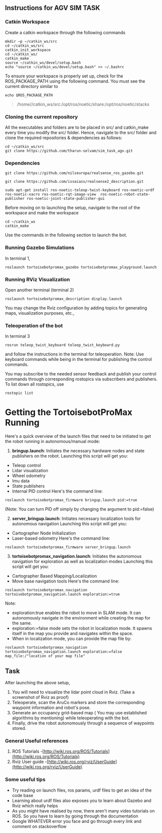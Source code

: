 ## Instructions for AGV SIM TASK 

### Catkin Workspace
Create a catkin workspace through the following commands
```
mkdir –p ~/catkin_ws/src
cd ~/catkin_ws/src
catkin_init_workspace
cd ~/catkin_ws/
catkin_make
source ~/catkin_ws/devel/setup.bash
echo "source ~/catkin_ws/devel/setup.bash" >> ~/.bashrc
```
To ensure your workspace is properly set up, check for the ROS_PACKAGE_PATH using the following command. You must see the current directory similar to 
```
echo $ROS_PACKAGE_PATH
```
> /home/<username>/catkin_ws/src:/opt/ros/noetic/share:/opt/ros/noetic/stacks
### Cloning the current repository
All the executables and folders are to be placed in src/ and catkin_make every time you modify the src/ folder.
Hence, navigate to the src/ folder and clone the required repositories & dependencies as follows:
```
cd ~/catkin_ws/src
git clone https://github.com/tharun-selvam/sim_task_agv.git
```
### Dependencies
```
git clone https://github.com/nilseuropa/realsense_ros_gazebo.git
```
```
git clone https://github.com/issaiass/realsense2_description.git
```
```
sudo apt-get install ros-noetic-teleop-twist-keyboard ros-noetic-urdf ros-noetic-xacro ros-noetic-rqt-image-view  ros-noetic-robot-state-publisher ros-noetic-joint-state-publisher-gui
```
Before moving on to launching the setup, navigate to the root of the workspace and make the workspace
```
cd ~/catkin_ws
catkin_make
```
Use the commands in the following section to launch the bot.
### Running Gazebo Simulations
In terminal 1,
``` 
roslaunch tortoisebotpromax_gazebo tortoisebotpromax_playground.launch
```
### Running RViz Visualization
Open another terminal (terminal 2)
``` 
roslaunch tortoisebotpromax_description display.launch
```
You may change the Rviz configuration by adding topics for generating maps, visualization purposes, etc.,
### Teleoperation of the bot
In terminal 3
```
rosrun teleop_twist_keyboard teleop_twist_keyboard.py
```
and follow the instructions in the terminal for teleoperation. 
Note: Use keyboard commands while being in the terminal for publishing the control commands.  

You may subscribe to the needed sensor feedback and publish your control commands through corresponding rostopics via subscribers and publishers.
To list down all rostopics, use
```
rostopic list
```
# Getting the TortoisebotProMax Running
Here's a quick overview of the launch files that need to be initiated to get the robot running in autonomous/manual mode:
1. **bringup.launch**: Initiates the necessary hardware nodes and state publishers on the robot.
 Launching this script will get you:
- Teleop control
- Lidar visualization
- Wheel odometry
- Imu data
- State publishers
- Internal PID control
Here's the command line:
```
roslaunch tortoisebotpromax_firmware bringup.launch pid:=true
```
(Note: You can turn PID off simply by changing the argument to pid:=false)

2. **server_bringup.launch**: Initiates necessary localization tools for autonomous navigation
Launching this script will get you:
- Cartographer Node Initialization
- Laser-based odometry
Here's the command line:
```
roslaunch tortoisebotpromax_firmware server_bringup.launch
```
3. **tortoisebotpromax_navigation.launch**: Initiates the autonomous navigation for exploration as well as localization modes
Launching this script will get you:
- Cartographer Based Mapping/Localization
- Move base navigation tools
Here's the command line:
```
roslaunch tortoisebotpromax_navigation tortoisebotpromax_navigation.launch exploration:=true
```
Note: 
- exploration:true enables the robot to move in SLAM mode. It can autonomously navigate in the environment while creating the map for the same.
- exploration:=false mode sets the robot in localization mode. It spawns itself in the map you provide and navigates within the space.
- When in localization mode, you can provide the map file by:
```
roslaunch tortoisebotpromax_navigation tortoisebotpromax_navigation.launch exploration:=false map_file:/"location of your map file"
```

## Task
After launching the above setup, 
1. You will need to visualize the lidar point cloud in Rviz. (Take a screenshot of Rviz as proof) 
2. Teleoperate, scan the AruCo markers and store the corresponding waypoint information and robot's pose.
3. Generate an occupancy grid-based map ( You may use established algorithms by mentioning) while teleoperating with the bot.
4. Finally, drive the robot autonomously through a sequence of waypoints stored.


### General Useful references
1. ROS Tutorials -[http://wiki.ros.org/ROS/Tutorials](http://wiki.ros.org/ROS/Tutorials)
2. Rviz User guide -[http://wiki.ros.org/rviz/UserGuide](http://wiki.ros.org/rviz/UserGuide)

### Some useful tips
- Try reading on launch files, ros params, urdf files to get an idea of the code base
- Learning about urdf files also exposes you to learn about Gazebo and Rviz which really helps
- As you might have realised by now, there aren't many video tutorials on ROS. So you have to learn by going through the documentation
- Google WHATEVER error you face and go through every link and comment on stackoverflow 

